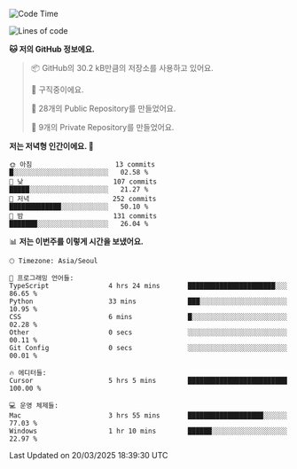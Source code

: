   <!--START_SECTION:waka-->
![Code Time](http://img.shields.io/badge/Code%20Time-1%2C026%20hrs%2041%20mins-blue)

![Lines of code](https://img.shields.io/badge/%EC%A0%80%EB%8A%94%20%EC%97%AC%ED%83%9C%EA%B9%8C%EC%A7%80%20-794.9%20thousand%20%EC%A4%84%EC%9D%98%20%EC%BD%94%EB%93%9C%EB%A5%BC%20%EC%9E%91%EC%84%B1%ED%96%88%EC%96%B4%EC%9A%94.-blue)

**🐱 저의 GitHub 정보에요.** 

> 📦 GitHub의 30.2 kB만큼의 저장소를 사용하고 있어요. 
 > 
> 💼 구직중이에요.
 > 
> 📜 28개의 Public Repository를 만들었어요. 
 > 
> 🔑 9개의 Private Repository를 만들었어요. 
 > 
**저는 저녁형 인간이에요. 🦉** 

```text
🌞 아침                     13 commits          █░░░░░░░░░░░░░░░░░░░░░░░░   02.58 % 
🌆 낮　                     107 commits         █████░░░░░░░░░░░░░░░░░░░░   21.27 % 
🌃 저녁                     252 commits         █████████████░░░░░░░░░░░░   50.10 % 
🌙 밤　                     131 commits         ███████░░░░░░░░░░░░░░░░░░   26.04 % 
```


📊 **저는 이번주를 이렇게 시간을 보냈어요.** 

```text
🕑︎ Timezone: Asia/Seoul

💬 프로그래밍 언어들: 
TypeScript               4 hrs 24 mins       ██████████████████████░░░   86.65 % 
Python                   33 mins             ███░░░░░░░░░░░░░░░░░░░░░░   10.95 % 
CSS                      6 mins              █░░░░░░░░░░░░░░░░░░░░░░░░   02.28 % 
Other                    0 secs              ░░░░░░░░░░░░░░░░░░░░░░░░░   00.11 % 
Git Config               0 secs              ░░░░░░░░░░░░░░░░░░░░░░░░░   00.01 % 

🔥 에디터들: 
Cursor                   5 hrs 5 mins        █████████████████████████   100.00 % 

💻 운영 체제들: 
Mac                      3 hrs 55 mins       ███████████████████░░░░░░   77.03 % 
Windows                  1 hr 10 mins        ██████░░░░░░░░░░░░░░░░░░░   22.97 % 
```


 Last Updated on 20/03/2025 18:39:30 UTC
<!--END_SECTION:waka-->
